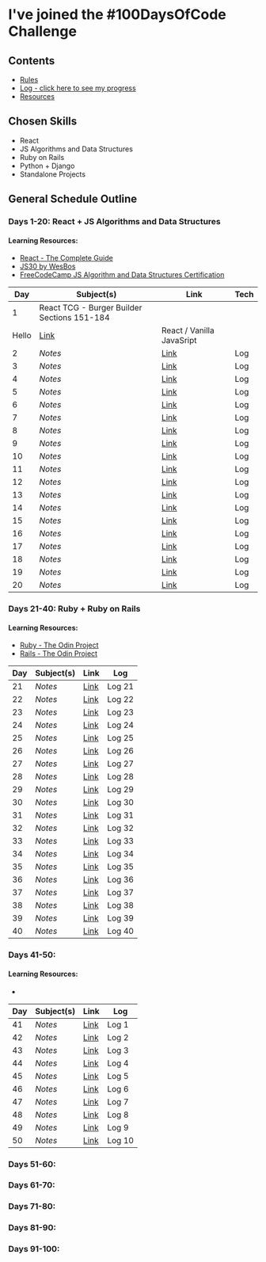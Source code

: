# I've joined the #100DaysOfCode Challenge

## Contents

* [Rules](rules.md)
* [Log - click here to see my progress](log.md)
* [Resources](resources.md)

## Chosen Skills

* React
* JS Algorithms and Data Structures
* Ruby on Rails
* Python + Django
* Standalone Projects

## General Schedule Outline

### Days 1-20: React + JS Algorithms and Data Structures
  #### Learning Resources:
  * [React - The Complete Guide](https://www.udemy.com/react-the-complete-guide-incl-redux/)
  * [JS30 by WesBos](https://javascript30.com/)
  * [FreeCodeCamp JS Algorithm and Data Structures Certification](https://learn.freecodecamp.org/)
  
  Day | Subject(s) | Link | Tech
  --- | --- | --- | ---
  1 | React TCG - Burger Builder Sections 151-184
  Hello | [Link](https://www.udemy.com/react-the-complete-guide-incl-redux/learn/lecture/13556476?start=0#overview) | React / Vanilla JavaSript
  2 | *Notes* | [Link]() | Log
  3 | *Notes* | [Link]() | Log
  4 | *Notes* | [Link]() | Log
  5 | *Notes* | [Link]() | Log
  6 | *Notes* | [Link]() | Log
  7 | *Notes* | [Link]() | Log
  8 | *Notes* | [Link]() | Log
  9 | *Notes* | [Link]() | Log
  10 | *Notes* | [Link]() | Log
  11 | *Notes* | [Link]() | Log
  12 | *Notes* | [Link]() | Log
  13 | *Notes* | [Link]() | Log
  14 | *Notes* | [Link]() | Log
  15 | *Notes* | [Link]() | Log
  16 | *Notes* | [Link]() | Log
  17 | *Notes* | [Link]() | Log
  18 | *Notes* | [Link]() | Log
  19 | *Notes* | [Link]() | Log 
  20 | *Notes* | [Link]() | Log 
  

### Days 21-40: Ruby + Ruby on Rails
  #### Learning Resources:
  * [Ruby - The Odin Project](https://www.theodinproject.com/courses/ruby-programming)
  * [Rails - The Odin Project](https://www.theodinproject.com/courses/ruby-on-rails)
  
  Day | Subject(s) | Link | Log
  --- | --- | --- | ---
  21 | *Notes* | [Link]() | Log 21
  22 | *Notes* | [Link]() | Log 22
  23 | *Notes* | [Link]() | Log 23
  24 | *Notes* | [Link]() | Log 24
  25 | *Notes* | [Link]() | Log 25
  26 | *Notes* | [Link]() | Log 26
  27 | *Notes* | [Link]() | Log 27
  28 | *Notes* | [Link]() | Log 28
  29 | *Notes* | [Link]() | Log 29
  30 | *Notes* | [Link]() | Log 30
  31 | *Notes* | [Link]() | Log 31
  32 | *Notes* | [Link]() | Log 32
  33 | *Notes* | [Link]() | Log 33
  34 | *Notes* | [Link]() | Log 34
  35 | *Notes* | [Link]() | Log 35
  36 | *Notes* | [Link]() | Log 36
  37 | *Notes* | [Link]() | Log 37
  38 | *Notes* | [Link]() | Log 38
  39 | *Notes* | [Link]() | Log 39
  40 | *Notes* | [Link]() | Log 40
  
### Days 41-50:
  #### Learning Resources:
  * []()
  
  Day | Subject(s) | Link | Log
  --- | --- | --- | ---
  41 | *Notes* | [Link]() | Log 1
  42 | *Notes* | [Link]() | Log 2
  43 | *Notes* | [Link]() | Log 3
  44 | *Notes* | [Link]() | Log 4
  45 | *Notes* | [Link]() | Log 5
  46 | *Notes* | [Link]() | Log 6
  47 | *Notes* | [Link]() | Log 7
  48 | *Notes* | [Link]() | Log 8
  49 | *Notes* | [Link]() | Log 9
  50 | *Notes* | [Link]() | Log 10
  
### Days 51-60:

### Days 61-70:

### Days 71-80:

### Days 81-90:

### Days 91-100:

